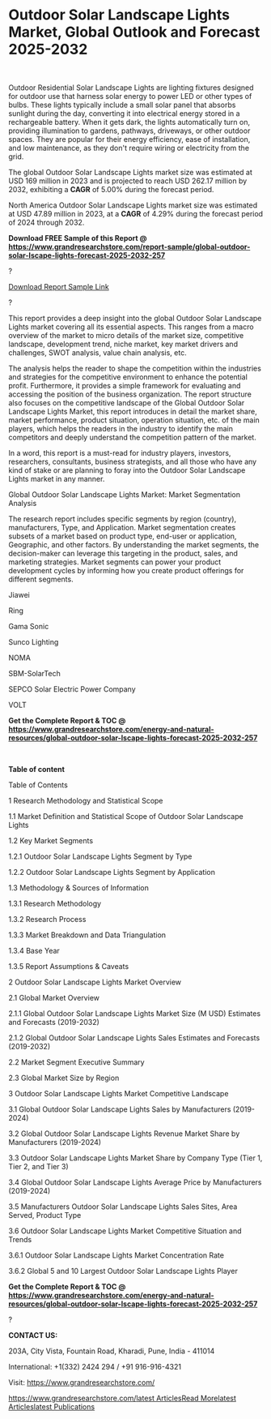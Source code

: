 <h1>Outdoor Solar Landscape Lights Market, Global Outlook and Forecast 2025-2032</h1><br/><p>Outdoor Residential Solar Landscape Lights are lighting fixtures designed for outdoor use that harness solar energy to power LED or other types of bulbs. These lights typically include a small solar panel that absorbs sunlight during the day, converting it into electrical energy stored in a rechargeable battery. When it gets dark, the lights automatically turn on, providing illumination to gardens, pathways, driveways, or other outdoor spaces. They are popular for their energy efficiency, ease of installation, and low maintenance, as they don&#39;t require wiring or electricity from the grid.</p>
 
 
 
 <p>The global Outdoor Solar Landscape Lights market size was estimated at USD 169 million in 2023 and is projected to reach USD 262.17 million by 2032, exhibiting a <strong>CAGR</strong> of 5.00% during the forecast period.</p>
 
 
 
 <p>North America Outdoor Solar Landscape Lights market size was estimated at USD 47.89 million in 2023, at a <strong>CAGR</strong> of 4.29% during the forecast period of 2024 through 2032.</p>
 
 
 
 <div><b>Download FREE Sample of this Report @ <a href="https://www.grandresearchstore.com/report-sample/global-outdoor-solar-lscape-lights-forecast-2025-2032-257">https://www.grandresearchstore.com/report-sample/global-outdoor-solar-lscape-lights-forecast-2025-2032-257</a></b></div>
 
 
 
 <p>? </p>
 
 
 
 <p><a href="https://www.grandresearchstore.com/mr-admin/report-sample/global-outdoor-solar-lscape-lights-forecast-2025-2032-257">Download Report Sample Link</a></p>
 
 
 
 <p>? </p>
 
 
 
 <p>This report provides a deep insight into the global Outdoor Solar Landscape Lights market covering all its essential aspects. This ranges from a macro overview of the market to micro details of the market size, competitive landscape, development trend, niche market, key market drivers and challenges, SWOT analysis, value chain analysis, etc.</p>
 
 
 
 <p>The analysis helps the reader to shape the competition within the industries and strategies for the competitive environment to enhance the potential profit. Furthermore, it provides a simple framework for evaluating and accessing the position of the business organization. The report structure also focuses on the competitive landscape of the Global Outdoor Solar Landscape Lights Market, this report introduces in detail the market share, market performance, product situation, operation situation, etc. of the main players, which helps the readers in the industry to identify the main competitors and deeply understand the competition pattern of the market.</p>
 
 
 
 <p>In a word, this report is a must-read for industry players, investors, researchers, consultants, business strategists, and all those who have any kind of stake or are planning to foray into the Outdoor Solar Landscape Lights market in any manner.</p>
 
 
 
 <p>Global Outdoor Solar Landscape Lights Market: Market Segmentation Analysis</p>
 
 
 
 <p>The research report includes specific segments by region (country), manufacturers, Type, and Application. Market segmentation creates subsets of a market based on product type, end-user or application, Geographic, and other factors. By understanding the market segments, the decision-maker can leverage this targeting in the product, sales, and marketing strategies. Market segments can power your product development cycles by informing how you create product offerings for different segments.</p>
 
 
 
 <p>Jiawei</p>
 
 
 
 <p>Ring</p>
 
 
 
 <p>Gama Sonic</p>
 
 
 
 <p>Sunco Lighting</p>
 
 
 
 <p>NOMA</p>
 
 
 
 <p>SBM-SolarTech</p>
 
 
 
 <p>SEPCO Solar Electric Power Company</p>
 
 
 
 <p>VOLT</p>
 
 
 
 <div><b>Get the Complete Report & TOC @ <a href="https://www.grandresearchstore.com/energy-and-natural-resources/global-outdoor-solar-lscape-lights-forecast-2025-2032-257">https://www.grandresearchstore.com/energy-and-natural-resources/global-outdoor-solar-lscape-lights-forecast-2025-2032-257</a></b></div>
 
 
 
 <p><br />
 
 <b>Table of content</b></p>
 
 
 
 <p>Table of Contents<br />
 
 1 Research Methodology and Statistical Scope<br />
 
 1.1 Market Definition and Statistical Scope of Outdoor Solar Landscape Lights<br />
 
 1.2 Key Market Segments<br />
 
 1.2.1 Outdoor Solar Landscape Lights Segment by Type<br />
 
 1.2.2 Outdoor Solar Landscape Lights Segment by Application<br />
 
 1.3 Methodology & Sources of Information<br />
 
 1.3.1 Research Methodology<br />
 
 1.3.2 Research Process<br />
 
 1.3.3 Market Breakdown and Data Triangulation<br />
 
 1.3.4 Base Year<br />
 
 1.3.5 Report Assumptions & Caveats<br />
 
 2 Outdoor Solar Landscape Lights Market Overview<br />
 
 2.1 Global Market Overview<br />
 
 2.1.1 Global Outdoor Solar Landscape Lights Market Size (M USD) Estimates and Forecasts (2019-2032)<br />
 
 2.1.2 Global Outdoor Solar Landscape Lights Sales Estimates and Forecasts (2019-2032)<br />
 
 2.2 Market Segment Executive Summary<br />
 
 2.3 Global Market Size by Region<br />
 
 3 Outdoor Solar Landscape Lights Market Competitive Landscape<br />
 
 3.1 Global Outdoor Solar Landscape Lights Sales by Manufacturers (2019-2024)<br />
 
 3.2 Global Outdoor Solar Landscape Lights Revenue Market Share by Manufacturers (2019-2024)<br />
 
 3.3 Outdoor Solar Landscape Lights Market Share by Company Type (Tier 1, Tier 2, and Tier 3)<br />
 
 3.4 Global Outdoor Solar Landscape Lights Average Price by Manufacturers (2019-2024)<br />
 
 3.5 Manufacturers Outdoor Solar Landscape Lights Sales Sites, Area Served, Product Type<br />
 
 3.6 Outdoor Solar Landscape Lights Market Competitive Situation and Trends<br />
 
 3.6.1 Outdoor Solar Landscape Lights Market Concentration Rate<br />
 
 3.6.2 Global 5 and 10 Largest Outdoor Solar Landscape Lights Player</p>
 
 
 
 <div><b>Get the Complete Report & TOC @ <a href="https://www.grandresearchstore.com/energy-and-natural-resources/global-outdoor-solar-lscape-lights-forecast-2025-2032-257">https://www.grandresearchstore.com/energy-and-natural-resources/global-outdoor-solar-lscape-lights-forecast-2025-2032-257</a></b></div>
 
 
 
 <p>? </p>
 
 
 
 <p><b>CONTACT US:</b><br />
 
 203A, City Vista, Fountain Road, Kharadi, Pune, India - 411014<br />
 
 International: +1(332) 2424 294 / +91 916-916-4321<br />
 
 Visit: <a href="https://www.grandresearchstore.com/">https://www.grandresearchstore.com/</a><br />
 
 <a href="https://gyeongbokgung.com">https://www.grandresearchstore.com/</a><a href="https://hallyeomaritime.com">latest Articles</a><a href="https://jingwansa.com">Read More</a><a href="https://nguoiviet.jp/">latest Articles</a><a href="https://www.intelmarketresearch.com/">latest Publications</a></p>